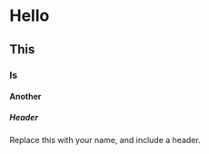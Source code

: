 # Hello
## This
### Is
#### Another
##### Header
Replace this with your name, and include a header.
